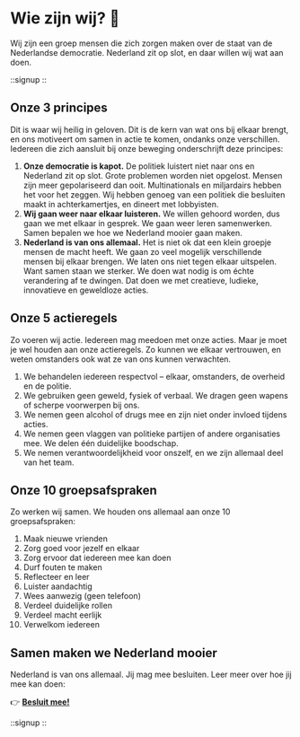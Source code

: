 # Wie zijn wij? 💁

Wij zijn een groep mensen die zich zorgen maken over de staat van de Nederlandse democratie. Nederland zit op slot, en daar willen wij wat aan doen.

::signup
::

## Onze 3 principes

Dit is waar wij heilig in geloven. Dit is de kern van wat ons bij elkaar brengt, en ons motiveert om samen in actie te komen, ondanks onze verschillen. Iedereen die zich aansluit bij onze beweging onderschrijft deze principes:

1. **Onze democratie is kapot.** De politiek luistert niet naar ons en Nederland zit op slot. Grote problemen worden niet opgelost. Mensen zijn meer gepolariseerd dan ooit. Multinationals en miljardairs hebben het voor het zeggen. Wij hebben genoeg van een politiek die besluiten maakt in achterkamertjes, en dineert met lobbyisten.
2. **Wij gaan weer naar elkaar luisteren.** We willen gehoord worden, dus gaan we met elkaar in gesprek. We gaan weer leren samenwerken. Samen bepalen we hoe we Nederland mooier gaan maken.
3. **Nederland is van ons allemaal.** Het is niet ok dat een klein groepje mensen de macht heeft. We gaan zo veel mogelijk verschillende mensen bij elkaar brengen. We laten ons niet tegen elkaar uitspelen. Want samen staan we sterker. We doen wat nodig is om échte verandering af te dwingen. Dat doen we met creatieve, ludieke, innovatieve en geweldloze acties.

## Onze 5 actieregels

Zo voeren wij actie. Iedereen mag meedoen met onze acties. Maar je moet je wel houden aan onze actieregels. Zo kunnen we elkaar vertrouwen, en weten omstanders ook wat ze van ons kunnen verwachten.

1. We behandelen iedereen respectvol – elkaar, omstanders, de overheid en de politie.
2. We gebruiken geen geweld, fysiek of verbaal. We dragen geen wapens of scherpe voorwerpen bij ons.
3. We nemen geen alcohol of drugs mee en zijn niet onder invloed tijdens acties.
4. We nemen geen vlaggen van politieke partijen of andere organisaties mee. We delen één duidelijke boodschap.
5. We nemen verantwoordelijkheid voor onszelf, en we zijn allemaal deel van het team.

## Onze 10 groepsafspraken

Zo werken wij samen. We houden ons allemaal aan onze 10 groepsafspraken:

1. Maak nieuwe vrienden
2. Zorg goed voor jezelf en elkaar
3. Zorg ervoor dat iedereen mee kan doen
4. Durf fouten te maken
5. Reflecteer en leer
6. Luister aandachtig
7. Wees aanwezig (geen telefoon)
8. Verdeel duidelijke rollen
9. Verdeel macht eerlijk
10. Verwelkom iedereen

## Samen maken we Nederland mooier

Nederland is van ons allemaal. Jij mag mee besluiten. Leer meer over hoe jij mee kan doen:

👉 [**Besluit mee!**](/besluit-mee)

::signup
::
